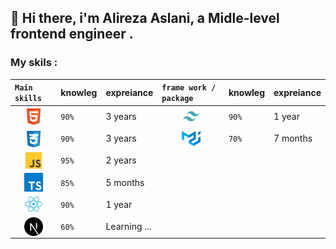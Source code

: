 ## 👋 Hi there, i'm Alireza Aslani, a Midle-level frontend engineer .
### My skils : 
|`Main skills`|knowleg|expreiance|`frame work / package`|knowleg|expreiance|                                                                    
| :-------- | :------- | :---------- | :--------- |:--------- |:--------- |
|<img style="display:block; margin:0 auto;" src="./images/html-5-svgrepo-com.png" alt="HTML" width="30" height="30"> |`90%`|3 years|<img width="30" height="30"  style="display:block; margin:0 auto;" alt="Tailwind" src="./images/tailwind-svgrepo-com.png">|`90%`|1 year|
|<img style="display:block; margin:0 auto;" src="./images/css-3-svgrepo-com.png" alt="CSS" width="30" height="30"> |`90%`|3 years|<img width="30" height="30"  style="display:block; margin:0 auto;" alt="Tailwind" src="./images/material-ui-svgrepo-com.png">|`70%`|7 months|
|<img style="display:block; margin:0 auto;" src="./images/js-svgrepo-com.png" alt="JS" width="30" height="30">|`95%`|2 years|
|<img style="display:block; margin:0 auto;" src="./images/typescript-icon-svgrepo-com.png" alt="JS" width="30" height="30">|`85%`|5 months|
|<img style="display:block; margin:0 auto;" src="./images/react-svgrepo-com.png" alt="React" width="30" height="30">|`90%`|1 year|
|<img style="display:block; margin:0 auto;" src="./images/nextjs-fill-svgrepo-com.png" alt="Next" width="30" height="30">|`60%`|Learning ... |
